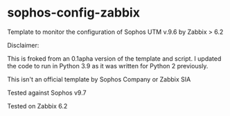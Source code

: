 # sophos-config-zabbix
Template to monitor the configuration of Sophos UTM v.9.6 by Zabbix > 6.2

Disclaimer:

This is froked from an 0.1apha version of the template and script. I updated the code to run in Python 3.9 
as it was written for Python 2 previously.  

This isn't an official template by Sophos Company or Zabbix SIA

Tested against Sophos v9.7 

Tested on Zabbix 6.2
